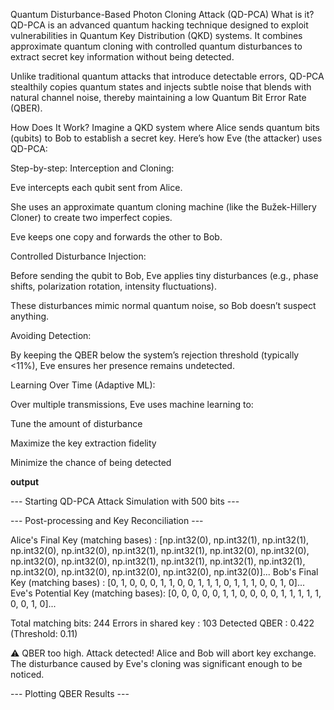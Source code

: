 Quantum Disturbance-Based Photon Cloning Attack (QD-PCA)
What is it?
QD-PCA is an advanced quantum hacking technique designed to exploit vulnerabilities in Quantum Key Distribution (QKD) systems. It combines approximate quantum cloning with controlled quantum disturbances to extract secret key information without being detected.

Unlike traditional quantum attacks that introduce detectable errors, QD-PCA stealthily copies quantum states and injects subtle noise that blends with natural channel noise, thereby maintaining a low Quantum Bit Error Rate (QBER).

How Does It Work?
Imagine a QKD system where Alice sends quantum bits (qubits) to Bob to establish a secret key. Here’s how Eve (the attacker) uses QD-PCA:

Step-by-step:
Interception and Cloning:

Eve intercepts each qubit sent from Alice.

She uses an approximate quantum cloning machine (like the Bužek-Hillery Cloner) to create two imperfect copies.

Eve keeps one copy and forwards the other to Bob.

Controlled Disturbance Injection:

Before sending the qubit to Bob, Eve applies tiny disturbances (e.g., phase shifts, polarization rotation, intensity fluctuations).

These disturbances mimic normal quantum noise, so Bob doesn’t suspect anything.

Avoiding Detection:

By keeping the QBER below the system’s rejection threshold (typically <11%), Eve ensures her presence remains undetected.

Learning Over Time (Adaptive ML):

Over multiple transmissions, Eve uses machine learning to:

Tune the amount of disturbance

Maximize the key extraction fidelity

Minimize the chance of being detected 



**output**



--- Starting QD-PCA Attack Simulation with 500 bits ---

--- Post-processing and Key Reconciliation ---

Alice's Final Key (matching bases) : [np.int32(0), np.int32(1), np.int32(1), np.int32(0), np.int32(0), np.int32(1), np.int32(1), np.int32(0), np.int32(0), np.int32(0), np.int32(0), np.int32(1), np.int32(1), np.int32(1), np.int32(1), np.int32(0), np.int32(0), np.int32(0), np.int32(0), np.int32(0)]...
Bob's Final Key (matching bases)   : [0, 1, 0, 0, 0, 1, 1, 0, 0, 1, 1, 1, 0, 1, 1, 1, 0, 0, 1, 0]...
Eve's Potential Key (matching bases): [0, 0, 0, 0, 0, 1, 1, 0, 0, 0, 0, 1, 1, 1, 1, 1, 0, 0, 1, 0]...

Total matching bits: 244
Errors in shared key : 103
Detected QBER        : 0.422 (Threshold: 0.11)

⚠️ QBER too high. Attack detected! Alice and Bob will abort key exchange.
The disturbance caused by Eve's cloning was significant enough to be noticed.

--- Plotting QBER Results ---
